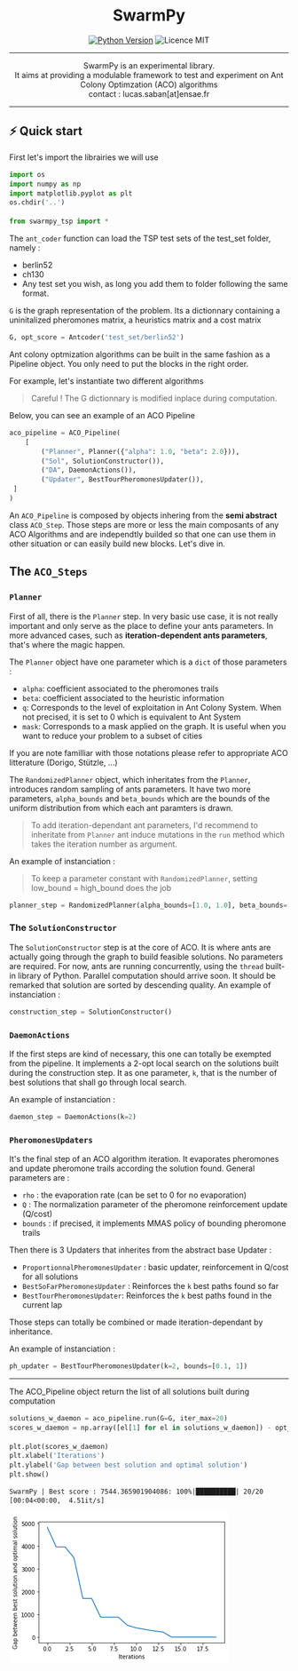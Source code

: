 <h1 align=center> <b>SwarmPy</b> </h1>

<p align="center">
<a href="https://www.python.org/downloads/release/python-3100/" 
target="_blank"><img src="https://img.shields.io/badge/python-3.10-blue.svg" alt="Python Version" /></a>
<img src="https://img.shields.io/github/license/g0bel1n/TinyAutoML?style=flat-square" alt="Licence MIT" />
</p>

---

<p align="center">
SwarmPy is an experimental library. <br/>
It aims at providing a modulable framework to test and experiment on Ant Colony Optimzation (ACO) algorithms<br/>
contact : lucas.saban[at]ensae.fr
</p>


---

## ⚡️ Quick start 

First let's import the librairies we will use


```python
import os 
import numpy as np
import matplotlib.pyplot as plt
os.chdir('..')

from swarmpy_tsp import *

```

The `ant_coder` function can load the TSP test sets of the test_set folder, namely :
- berlin52 
- ch130
- Any test set you wish, as long you add them to folder following the same format.

`G` is the graph representation of the problem. Its a dictionnary containing a uninitalized pheromones matrix, a heuristics matrix and a cost matrix


```python
G, opt_score = Antcoder('test_set/berlin52')
```

Ant colony optmization algorithms can be built in the same fashion as a Pipeline object. You only need to put the blocks in the right order.

For example, let's instantiate two different algorithms


> Careful ! The G dictionnary is modified inplace during computation. 

Below, you can see an example of an ACO Pipeline


```python
aco_pipeline = ACO_Pipeline(
    [
        ("Planner", Planner({"alpha": 1.0, "beta": 2.0})),
        ("Sol", SolutionConstructor()),
        ("DA", DaemonActions()),
        ("Updater", BestTourPheromonesUpdater()),
 ]
)
```

An `ACO_Pipeline` is composed by objects inhering from the **semi abstract** class `ACO_Step`. Those steps are more or less the main composants of any ACO Algorithms and are independtly builded so that one can use them in other situation or can easily build new blocks.
Let's dive in. 

## The `ACO_Steps`

### `Planner`
First of all, there is the `Planner` step. In very basic use case, it is not really important and only serve as the place to define your ants parameters. In more advanced cases, such as **iteration-dependent ants parameters**, that's where the magic happen.

The `Planner` object have one parameter which is a `dict` of those parameters :

-   `alpha`: coefficient associated to the pheromones trails
-   `beta`: coefficient associated to the heuristic information
-   `q`: Corresponds to the level of exploitation in Ant Colony System. When not precised, it is set to 0 which is equivalent to Ant System
-   `mask`: Corresponds to a mask applied on the graph. It is useful when you want to reduce your problem to a subset of cities

If you are note familliar with those notations please refer to appropriate ACO litterature (Dorigo, Stützle, ...)

The `RandomizedPlanner` object, which inheritates from the `Planner`, introduces random sampling of ants parameters. It have two more parameters, `alpha_bounds` and `beta_bounds` which are the bounds of the uniform distribution from which each ant paramters is drawn. 

> To add iteration-dependant ant parameters, I'd recommend to inheritate from `Planner` ant induce mutations in the `run` method which takes the iteration number as argument.

An example of instanciation : 

> To keep a parameter constant with `RandomizedPlanner`, setting low_bound = high_bound does the job


```python
planner_step = RandomizedPlanner(alpha_bounds=[1.0, 1.0], beta_bounds=[1., 6.], ant_params={'q':0.8})
```

### The `SolutionConstructor`

The `SolutionConstructor` step is at the core of ACO. It is where ants are actually going through the graph to build feasible solutions. No parameters are required. 
For now, ants are running concurrently, using the `thread` built-in library of Python. Parallel computation should arrive soon.
It should be remarked that solution are sorted by descending quality.
An example of instanciation : 


```python
construction_step = SolutionConstructor()
```

### `DaemonActions`

If the first steps are kind of necessary, this one can totally be exempted from the pipeline. It implements a 2-opt local search on the solutions built during the construction step.
It as one parameter, `k`, that is the number of best solutions that shall go through local search. 

An example of instanciation : 


```python
daemon_step = DaemonActions(k=2)
```

### `PheromonesUpdaters`

It's the final step of an ACO algorithm iteration. It evaporates pheromones and update pheromone trails according the solution found. 
General parameters are : 
-   `rho` : the evaporation rate (can be set to 0 for no evaporation)
-   `Q` : The normalization parameter of the pheromone reinforcement update (Q/cost)
-   `bounds` : if precised, it implements MMAS policy of bounding pheromone trails

Then there is 3 Updaters that inherites from the abstract base Updater :
- `ProportionnalPheromonesUpdater` : basic updater, reinforcement in Q/cost for all solutions
- `BestSoFarPheromonesUpdater` : Reinforces the `k` best paths found so far
- `BestTourPheromonesUpdater`: Reinforces the `k` best paths found in the current lap

Those steps can totally be combined or made iteration-dependant by inheritance.

An example of instanciation : 


```python
ph_updater = BestTourPheromonesUpdater(k=2, bounds=[0.1, 1])
```

___


The ACO_Pipeline object return the list of all solutions built during computation


```python
solutions_w_daemon = aco_pipeline.run(G=G, iter_max=20)
scores_w_daemon = np.array([el[1] for el in solutions_w_daemon]) - opt_score

plt.plot(scores_w_daemon)
plt.xlabel('Iterations')
plt.ylabel('Gap between best solution and optimal solution')
plt.show()
```

    SwarmPy | Best score : 7544.365901904086: 100%|██████████| 20/20 [00:04<00:00,  4.51it/s] 



    
![png](README_files/README_18_1.png)
    


